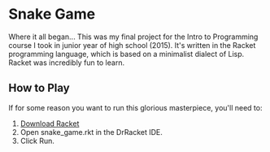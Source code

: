 # Snake Game

Where it all began... This was my final project for the Intro to Programming course I took in junior year of high school (2015). It's written in the Racket programming language, which is based on a minimalist dialect of Lisp. Racket was incredibly fun to learn.

## How to Play
If for some reason you want to run this glorious masterpiece, you'll need to:
1. [Download Racket](https://download.racket-lang.org/)
2. Open snake_game.rkt in the DrRacket IDE.
3. Click Run.
